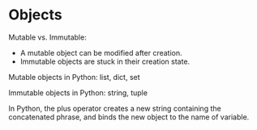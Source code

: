 # Objects
Mutable vs. Immutable:
- A mutable object can be modified after creation.
- Immutable objects are stuck in their creation state.

Mutable objects in Python:
list, dict, set

Immutable objects in Python:
string, tuple

In Python, the plus operator creates a new string containing the concatenated phrase, and binds the new object to the name of variable.

